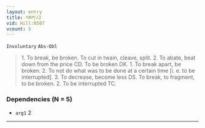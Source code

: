 ```yaml
---
layout: entry
title: འཆག་√2
vid: Hill:0507
vcount: 5
---
```

`Involuntary` `Abs-Obl`
> 1\.
 To break, be broken\.
 To cut in twain, cleave, split\.
 2\.
 To abate, beat down from the price CD\.
 To be broken DK\.
 1\.
 To break apart, be broken\.
 2\.
 To not do what was to be done at a certain time [i\.
e\.
 to be interrupted]\.
 3\.
 To decrease, become less DS\.
 To break, to fragment, to be broken\.
 2\.
 To be interrupted TC\.

### Dependencies (N = 5)
* `arg1` 2

---

